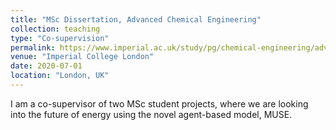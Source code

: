 ```yaml
---
title: "MSc Dissertation, Advanced Chemical Engineering"
collection: teaching
type: "Co-supervision"
permalink: https://www.imperial.ac.uk/study/pg/chemical-engineering/advanced-chemical-engineering/
venue: "Imperial College London"
date: 2020-07-01
location: "London, UK"
---
```


I am a co-supervisor of two MSc student projects, where we are looking into the future of energy using the novel agent-based model, MUSE.


